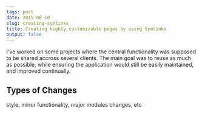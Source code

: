 ```yaml
---
tags: post
date: 2019-08-10
slug: creating-symlinks
title: Creating highly customizable pages by using Symlinks
output: false
---
```


I've worked on some projects where the central functionality was supposed to be shared accross several clients. The main goal was to reuse as much as possible, while ensuring the application would still be easily maintained, and improved continually.

## Types of Changes

style, minor functionality, major modules changes, etc
